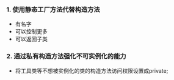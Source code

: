 ### 1. 使用静态工厂方法代替构造方法
+ 有名字
+ 可以控制更多
+ 可以返回子类
### 2. 通过私有构造方法强化不可实例化的能力
+ 将工具类等不想被实例化的类的构造方法访问权限设置成private;
